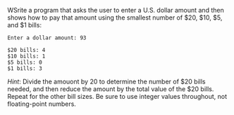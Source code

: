 WSrite a program that asks the user to enter a U.S. dollar amount and then shows
how to pay that amount using the smallest number of $20, $10, $5, and $1 bills:

```
Enter a dollar amount: 93

$20 bills: 4
$10 bills: 1
$5 bills: 0
$1 bills: 3
```

<em>Hint</em>: Divide the amouont by 20 to determine the number of $20 bills
needed, and then reduce the amount by the total value of the $20 bills. Repeat
for the other bill sizes. Be sure to use integer values throughout, not
floating-point numbers.
